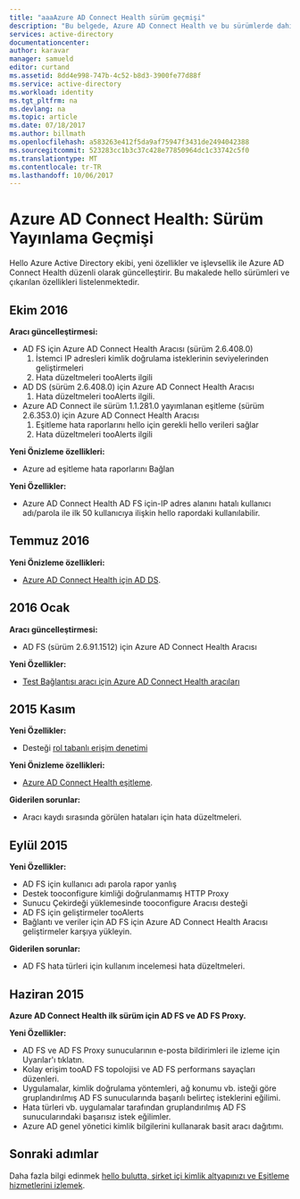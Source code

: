 ```yaml
---
title: "aaaAzure AD Connect Health sürüm geçmişi"
description: "Bu belgede, Azure AD Connect Health ve bu sürümlerde dahil hello sürümleri açıklanmaktadır."
services: active-directory
documentationcenter: 
author: karavar
manager: samueld
editor: curtand
ms.assetid: 8dd4e998-747b-4c52-b8d3-3900fe77d88f
ms.service: active-directory
ms.workload: identity
ms.tgt_pltfrm: na
ms.devlang: na
ms.topic: article
ms.date: 07/18/2017
ms.author: billmath
ms.openlocfilehash: a583263e412f5da9af75947f3431de2494042388
ms.sourcegitcommit: 523283cc1b3c37c428e77850964dc1c33742c5f0
ms.translationtype: MT
ms.contentlocale: tr-TR
ms.lasthandoff: 10/06/2017
---
```

# <a name="azure-ad-connect-health-version-release-history"></a>Azure AD Connect Health: Sürüm Yayınlama Geçmişi
Hello Azure Active Directory ekibi, yeni özellikler ve işlevsellik ile Azure AD Connect Health düzenli olarak güncelleştirir. Bu makalede hello sürümleri ve çıkarılan özellikleri listelenmektedir.

## <a name="october-2016"></a>Ekim 2016
**Aracı güncelleştirmesi:**

* AD FS için Azure AD Connect Health Aracısı \(sürüm 2.6.408.0\)
  1. İstemci IP adresleri kimlik doğrulama isteklerinin seviyelerinden geliştirmeleri
  2. Hata düzeltmeleri tooAlerts ilgili
* AD DS (sürüm 2.6.408.0) için Azure AD Connect Health Aracısı
  1. Hata düzeltmeleri tooAlerts ilgili.
* Azure AD Connect ile sürüm 1.1.281.0 yayımlanan eşitleme (sürüm 2.6.353.0) için Azure AD Connect Health Aracısı
  1. Eşitleme hata raporlarını hello için gerekli hello verileri sağlar
  2. Hata düzeltmeleri tooAlerts ilgili

**Yeni Önizleme özellikleri:**

* Azure ad eşitleme hata raporlarını Bağlan

**Yeni Özellikler:**

* Azure AD Connect Health AD FS için-IP adres alanını hatalı kullanıcı adı/parola ile ilk 50 kullanıcıya ilişkin hello rapordaki kullanılabilir.

## <a name="july-2016"></a>Temmuz 2016
**Yeni Önizleme özellikleri:**

* [Azure AD Connect Health için AD DS](active-directory-aadconnect-health-adds.md).

## <a name="january-2016"></a>2016 Ocak
**Aracı güncelleştirmesi:**

* AD FS (sürüm 2.6.91.1512) için Azure AD Connect Health Aracısı

**Yeni Özellikler:**

* [Test Bağlantısı aracı için Azure AD Connect Health aracıları](active-directory-aadconnect-health-agent-install.md#test-connectivity-to-azure-ad-connect-health-service)

## <a name="november-2015"></a>2015 Kasım
**Yeni Özellikler:**

* Desteği [rol tabanlı erişim denetimi](active-directory-aadconnect-health-operations.md#manage-access-with-role-based-access-control)

**Yeni Önizleme özellikleri:**

* [Azure AD Connect Health eşitleme](active-directory-aadconnect-health-sync.md).

**Giderilen sorunlar:**

* Aracı kaydı sırasında görülen hataları için hata düzeltmeleri.

## <a name="september-2015"></a>Eylül 2015
**Yeni Özellikler:**

* AD FS için kullanıcı adı parola rapor yanlış
* Destek tooconfigure kimliği doğrulanmamış HTTP Proxy
* Sunucu Çekirdeği yüklemesinde tooconfigure Aracısı desteği
* AD FS için geliştirmeler tooAlerts
* Bağlantı ve veriler için AD FS için Azure AD Connect Health Aracısı geliştirmeler karşıya yükleyin.

**Giderilen sorunlar:**

* AD FS hata türleri için kullanım incelemesi hata düzeltmeleri.

## <a name="june-2015"></a>Haziran 2015
**Azure AD Connect Health ilk sürüm için AD FS ve AD FS Proxy.**

**Yeni Özellikler:**

* AD FS ve AD FS Proxy sunucularının e-posta bildirimleri ile izleme için Uyarılar'ı tıklatın.
* Kolay erişim tooAD FS topolojisi ve AD FS performans sayaçları düzenleri.
* Uygulamalar, kimlik doğrulama yöntemleri, ağ konumu vb. isteği göre gruplandırılmış AD FS sunucularında başarılı belirteç isteklerini eğilimi.
* Hata türleri vb. uygulamalar tarafından gruplandırılmış AD FS sunucularındaki başarısız istek eğilimler.
* Azure AD genel yönetici kimlik bilgilerini kullanarak basit aracı dağıtımı.  

## <a name="next-steps"></a>Sonraki adımlar
Daha fazla bilgi edinmek [hello bulutta, şirket içi kimlik altyapınızı ve Eşitleme hizmetlerini izlemek](active-directory-aadconnect-health.md).

